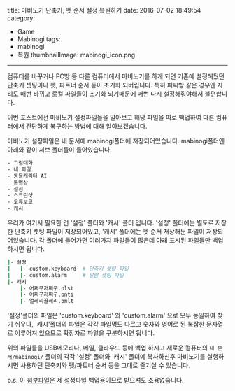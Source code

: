 title: 마비노기 단축키, 펫 순서 설정 복원하기
date: 2016-07-02 18:49:54
category:
- Game
- Mabinogi
tags:
- mabinogi
- 복원
thumbnailImage: mabinogi_icon.png

---
컴퓨터를 바꾸거나 PC방 등 다른 컴퓨터에서 마비노기를 하게 되면 기존에 설정해뒀던 단축키 셋팅이나 펫, 파트너 순서 등이 초기화 되버립니다. 특히 피씨방 같은 경우엔 자리도 매번 바뀌고 로컬 파일들이 초기화 되기때문에 매번 다시 설정해줘야해서 불편합니다.

<!-- more -->

이번 포스트에선 마비노기 설정파일들을 알아보고 해당 파일을 따로 백업하여 다른 컴퓨터에서 간단하게 복구하는 방법에 대해 알아보겠습니다.

마비노기 설정파일은 내 문서에 mabinogi폴더에 저장되어있습니다. mabinogi폴더엔 아래와 같이 서브 폴더들이 들어있습니다.

``` bash
- 그림대화
- 내 파일
- 동물캐릭터 AI
- 동영상
- 설정
- 스크린샷
- 오류보고
- 캐시
```

우리가 여기서 필요한 건 '설정' 폴더와 '캐시' 폴더 입니다. '설정' 폴더에는 별도로 저장한 단축키 셋팅 파일이 저장되어있고, '캐시' 폴더에는 펫 순서 저장해둔 파일이 저장되어있습니다. 각 폴더에 들어가면 여러가지 파일들이 많은데 아래 표시된 파일들만 백업하시면 됩니다.

``` bash
|- 설정
|   |- custom.keyboard  # 단축키 셋팅 파일
|   |- custom.alarm     # 알람 셋팅 파일
|- 캐시
    |- 어쩌구저쩌구.plst
    |- 어쩌구저쩌구.pnti
    |- 얼레리꼴레리.bmlt
```

'설정'폴더의 파일은 'custom.keyboard' 와 'custom.alarm' 으로 모두 동일하여 찾기 쉬우나, '캐시'폴더의 파일은 각각 파일명도 다르고 숫자와 영어로 된 복잡한 문자열로 이루어져 있으므로 확장자로 파일을 구분하시면 됩니다.

위의 파일들을 USB메모리나, 메일, 클라우드 등에 백업 하시고 새로운 컴퓨터의 `내 문서/mabinogi/` 폴더의 각각 '설정' 폴더와 '캐시' 폴더에 복사하신후 마비노기를 실행하시면 사용하던 단축키와 펫/파트너 순서 등을 그대로 즐기실 수 있습니다.

p.s. 이 [첨부파일](mabi_setting.zip)은 제 설정파일 백업용이므로 받으셔도 소용없습니다.
